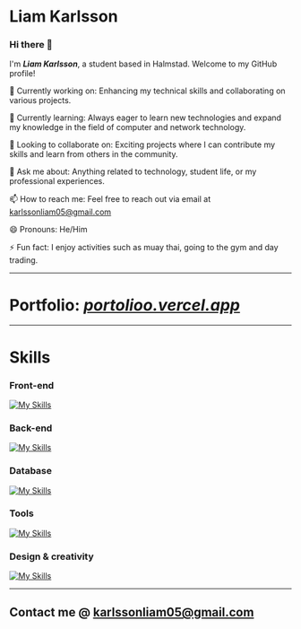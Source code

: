 # Liam Karlsson

### Hi there 👋

I'm ***Liam Karlsson***, a student based in Halmstad. Welcome to my GitHub profile!

🔭 Currently working on: Enhancing my technical skills and collaborating on various projects.

🌱 Currently learning: Always eager to learn new technologies and expand my knowledge in the field of computer and network technology.

👯 Looking to collaborate on: Exciting projects where I can contribute my skills and learn from others in the community.

💬 Ask me about: Anything related to technology, student life, or my professional experiences.

📫 How to reach me: Feel free to reach out via email at karlssonliam05@gmail.com

😄 Pronouns: He/Him

⚡ Fun fact: I enjoy activities such as muay thai, going to the gym and day trading.

___

# Portfolio: *[portolioo.vercel.app](https://portolioo.vercel.app)*

___

# Skills

### Front-end
[![My Skills](https://skillicons.dev/icons?i=html,css,js,react,next,tailwind,php)](https://skillicons.dev)
### Back-end
[![My Skills](https://skillicons.dev/icons?i=nodejs,express)](https://skillicons.dev)
### Database
[![My Skills](https://skillicons.dev/icons?i=mysql,firebase)](https://skillicons.dev)
### Tools
[![My Skills](https://skillicons.dev/icons?i=vscode,vercel,git,github,md)](https://skillicons.dev)
### Design & creativity
[![My Skills](https://skillicons.dev/icons?i=ps,ai)](https://skillicons.dev)
___

## Contact me @ karlssonliam05@gmail.com
